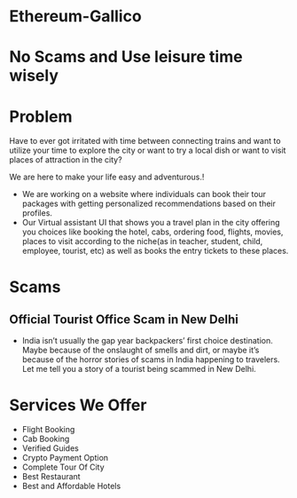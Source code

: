 # Ethereum-Gallico
# No Scams and Use leisure time wisely

# Problem 

Have to ever got irritated with time between connecting trains and want to utilize your time to explore the city or want to try a local dish or want to visit places of attraction in the city?

We are here to make your life easy and adventurous.!

* We are working on a website where individuals can book their tour packages with getting personalized recommendations based on their profiles. 
* Our Virtual assistant UI that shows you a travel plan in the city offering you choices like booking the hotel, cabs, ordering food, flights, movies, places to visit according to the niche(as in teacher, student, child, employee, tourist, etc) as well as books the entry tickets to these places.
# Scams
## Official Tourist Office Scam in New Delhi 

* India isn’t usually the gap year backpackers’ first choice destination. Maybe because of the onslaught of smells and dirt, or maybe it’s because of the horror stories of scams in India happening to travelers. Let me tell you a story of a tourist being scammed in New Delhi.


# Services We Offer

* Flight Booking
* Cab Booking
* Verified Guides
* Crypto Payment Option
* Complete Tour Of City
* Best Restaurant
* Best and Affordable Hotels

